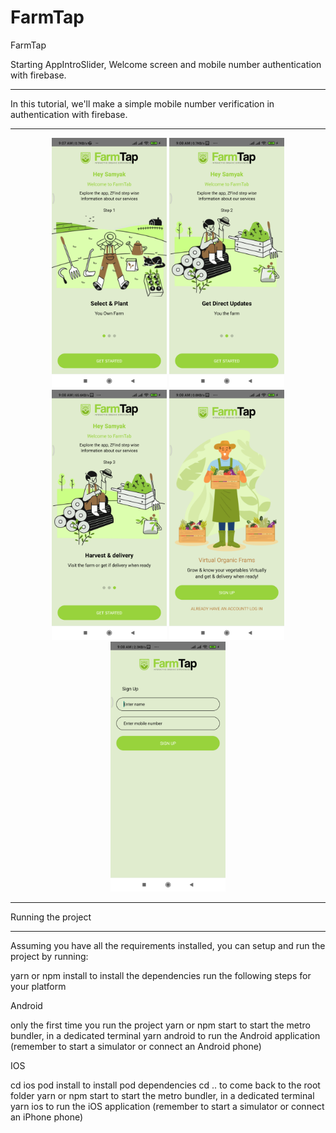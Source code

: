 # FarmTap
 FarmTap

 Starting AppIntroSlider, Welcome screen and mobile number authentication with firebase.
 <hr />
 In this tutorial, we'll make a simple mobile number verification in authentication with firebase.
  <hr />
 <div align="center">
    <img src="src/screentShot/device-2020-09-26-090747.png" alt="Screenshot" height="400px width="300px"</img>
    <img src="src/screenShot/device-2020-09-26-090812.png" alt="Screenshot" height="400px width="300px"</img>                                     
    <img src="src/screenShot/device-2020-09-26-090825.png" alt="Screenshot" height="400px width="300px"</img>
    <img src="src/screenShot/device-2020-09-26-090836.png" alt="Screenshot" height="400px width="300px"</img>                                     
    <img src="src/screenShot/device-2020-09-26-090904.png" alt="Screenshot" height="400px width="300px"</img> 
</div>
     
<hr />                                                                                                
Running the project
<hr /> 
Assuming you have all the requirements installed, you can setup and run the project by running:

yarn or npm install to install the dependencies
run the following steps for your platform

Android

only the first time you run the project
yarn or npm start to start the metro bundler, in a dedicated terminal
yarn android to run the Android application (remember to start a simulator or connect an Android phone)

IOS

cd ios pod install to install pod dependencies cd .. to come back to the root folder yarn or npm start to start the metro bundler, in a dedicated terminal yarn ios to run the iOS application (remember to start a simulator or connect an iPhone phone)
